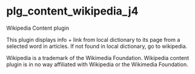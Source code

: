 # plg_content_wikipedia_j4
Wikipedia Content plugin 

This plugin displays info + link from local dictionary to its page from a selected word in articles. If not found in local dictionary, go to wikipedia.

Wikipedia is a trademark of the Wikimedia Foundation. Wikipedia content plugin is in no way affiliated with Wikipedia or the Wikimedia Foundation.
